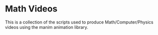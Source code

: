 Math Videos
===========
This is a collection of the scripts used to produce Math/Computer/Physics videos using the manim animation library.
